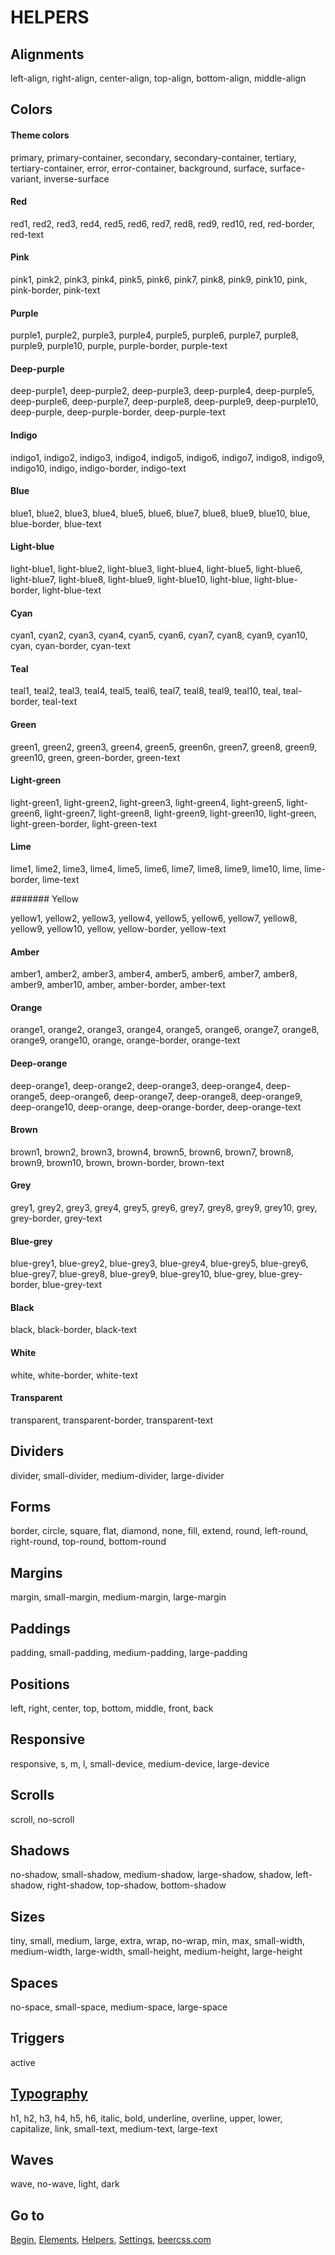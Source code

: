 # HELPERS

## Alignments

left-align, right-align, center-align, top-align, bottom-align, middle-align

## Colors

#### Theme colors

primary, primary-container, secondary, secondary-container, tertiary, tertiary-container, error, error-container, background, surface, surface-variant, inverse-surface

#### Red

red1, red2, red3, red4, red5, red6, red7, red8, red9, red10, red, red-border, red-text

#### Pink

pink1, pink2, pink3, pink4, pink5, pink6, pink7, pink8, pink9, pink10, pink, pink-border, pink-text

#### Purple

purple1, purple2, purple3, purple4, purple5, purple6, purple7, purple8, purple9, purple10, purple, purple-border, purple-text

#### Deep-purple

deep-purple1, deep-purple2, deep-purple3, deep-purple4, deep-purple5, deep-purple6, deep-purple7, deep-purple8, deep-purple9, deep-purple10, deep-purple, deep-purple-border, deep-purple-text

#### Indigo

indigo1, indigo2, indigo3, indigo4, indigo5, indigo6, indigo7, indigo8, indigo9, indigo10, indigo, indigo-border, indigo-text

#### Blue

blue1, blue2, blue3, blue4, blue5, blue6, blue7, blue8, blue9, blue10, blue, blue-border, blue-text

#### Light-blue

light-blue1, light-blue2, light-blue3, light-blue4, light-blue5, light-blue6, light-blue7, light-blue8, light-blue9, light-blue10, light-blue, light-blue-border, light-blue-text

#### Cyan

cyan1, cyan2, cyan3, cyan4, cyan5, cyan6, cyan7, cyan8, cyan9, cyan10, cyan, cyan-border, cyan-text

#### Teal

teal1, teal2, teal3, teal4, teal5, teal6, teal7, teal8, teal9, teal10, teal, teal-border, teal-text

#### Green

green1, green2, green3, green4, green5, green6n, green7, green8, green9, green10, green, green-border, green-text

#### Light-green

light-green1, light-green2, light-green3, light-green4, light-green5, light-green6, light-green7, light-green8, light-green9, light-green10, light-green, light-green-border, light-green-text

#### Lime

lime1, lime2, lime3, lime4, lime5, lime6, lime7, lime8, lime9, lime10, lime, lime-border, lime-text

####### Yellow

yellow1, yellow2, yellow3, yellow4, yellow5, yellow6, yellow7, yellow8, yellow9, yellow10, yellow, yellow-border, yellow-text

#### Amber

amber1, amber2, amber3, amber4, amber5, amber6, amber7, amber8, amber9, amber10, amber, amber-border, amber-text

#### Orange

orange1, orange2, orange3, orange4, orange5, orange6, orange7, orange8, orange9, orange10, orange, orange-border, orange-text

#### Deep-orange

deep-orange1, deep-orange2, deep-orange3, deep-orange4, deep-orange5, deep-orange6, deep-orange7, deep-orange8, deep-orange9, deep-orange10, deep-orange, deep-orange-border, deep-orange-text

#### Brown

brown1, brown2, brown3, brown4, brown5, brown6, brown7, brown8, brown9, brown10, brown, brown-border, brown-text

#### Grey

grey1, grey2, grey3, grey4, grey5, grey6, grey7, grey8, grey9, grey10, grey, grey-border, grey-text

#### Blue-grey

blue-grey1, blue-grey2, blue-grey3, blue-grey4, blue-grey5, blue-grey6, blue-grey7, blue-grey8, blue-grey9, blue-grey10, blue-grey, blue-grey-border, blue-grey-text

#### Black

black, black-border, black-text

#### White

white, white-border, white-text

#### Transparent

transparent, transparent-border, transparent-text

## Dividers

divider, small-divider, medium-divider, large-divider

## Forms

border, circle, square, flat, diamond, none, fill, extend, round, left-round, right-round, top-round, bottom-round

## Margins

margin, small-margin, medium-margin, large-margin

## Paddings

padding, small-padding, medium-padding, large-padding

## Positions

left, right, center, top, bottom, middle, front, back

## Responsive

responsive, s, m, l, small-device, medium-device, large-device

## Scrolls

scroll, no-scroll

## Shadows

no-shadow, small-shadow, medium-shadow, large-shadow, shadow, left-shadow, right-shadow, top-shadow, bottom-shadow

## Sizes

tiny, small, medium, large, extra, wrap, no-wrap, min, max, small-width, medium-width, large-width, small-height, medium-height, large-height

## Spaces

no-space, small-space, medium-space, large-space

## Triggers

active

## [Typography](https://github.com/beercss/beercss/blob/main/docs/TYPOGRAPHY.md)

h1, h2, h3, h4, h5, h6, italic, bold, underline, overline, upper, lower, capitalize, link, small-text, medium-text, large-text 

## Waves

wave, no-wave, light, dark

## Go to
[Begin](https://github.com/beercss/beercss/blob/main/docs/INDEX.md), [Elements](https://github.com/beercss/beercss/blob/main/docs/ELEMENTS.md), [Helpers](https://github.com/beercss/beercss/blob/main/docs/HELPERS.md), [Settings](https://github.com/beercss/beercss/blob/main/docs/SETTINGS.md), [beercss.com](https://www.beercss.com)